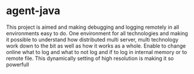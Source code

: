# agent-java

This project is aimed and making debugging and logging remotely in all environments easy to do.
One environment for all technologies and making it possible to understand how distributed multi server, multi technology
work down to the bit as well as how it works as a whole. Enable to change online what to log and what to not log
and if to log in internal memory or to remote file. This dynamically setting of high resolution is making it
so powerfull
